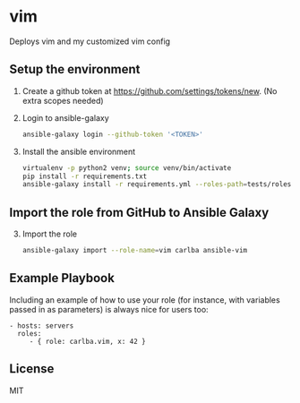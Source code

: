 vim
===

Deploys vim and my customized vim config 

Setup the environment
---------------------

1. Create a github token at https://github.com/settings/tokens/new. (No extra scopes needed)

2. Login to ansible-galaxy

   ```bash
   ansible-galaxy login --github-token '<TOKEN>'   
   ```

3. Install the ansible environment
    
   ```bash
   virtualenv -p python2 venv; source venv/bin/activate
   pip install -r requirements.txt
   ansible-galaxy install -r requirements.yml --roles-path=tests/roles
   ```

Import the role from GitHub to Ansible Galaxy
---------------------------------------------

3. Import the role
   ```bash
   ansible-galaxy import --role-name=vim carlba ansible-vim
   ```

Example Playbook
----------------

Including an example of how to use your role (for instance, with variables passed in as parameters) is always nice for users too:

    - hosts: servers
      roles:
         - { role: carlba.vim, x: 42 }

License
-------

MIT

